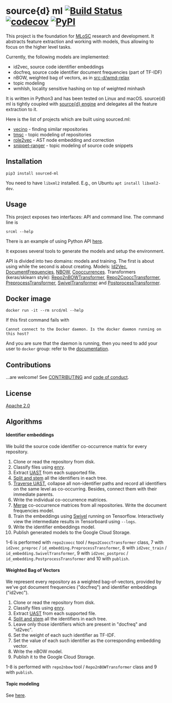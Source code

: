 # source{d} ml [![Build Status](https://travis-ci.org/src-d/ml.svg)](https://travis-ci.org/src-d/ml) [![codecov](https://codecov.io/github/src-d/ml/coverage.svg?branch=develop)](https://codecov.io/gh/src-d/ml) [![PyPI](https://img.shields.io/pypi/v/sourcedml.svg)](https://pypi.python.org/pypi/sourcedml)

This project is the foundation for [MLoSC](https://github.com/src-d/awesome-machine-learning-on-source-code) research and development. It abstracts feature extraction and working with models, thus allowing to focus on the higher level tasks.

Currently, the following models are implemented:

* id2vec, source code identifier embeddings
* docfreq, source code identifier document frequencies (part of TF-IDF)
* nBOW, weighted bag of vectors, as in [src-d/wmd-relax](https://github.com/src-d/wmd-relax)
* topic modeling
* wmhlsh, locality sensitive hashing on top of weighted minhash

It is written in Python3 and has been tested on Linux and macOS. source{d} ml is tightly coupled with [source{d} engine](https://engine.sourced.tech) and delegates all the feature extraction to it.

Here is the list of projects which are built using sourced.ml:

* [vecino](https://github.com/src-d/vecino) - finding similar repositories
* [tmsc](https://github.com/src-d/tmsc) - topic modeling of repositories
* [role2vec](https://github.com/src-d/rol2vec) - AST node embedding and correction
* [snippet-ranger](https://github.com/src-d/snippet-ranger) - topic modeling of source code snippets

## Installation

```
pip3 install sourced-ml
```

You need to have `libxml2` installed. E.g., on Ubuntu `apt install libxml2-dev`.

## Usage

This project exposes two interfaces: API and command line. The command line is

```
srcml --help
```

There is an example of using Python API [here](Doc/how_to_use_sourcedml.ipynb).

It exposes several tools to generate the models and setup the environment.

API is divided into two domains: models and training. The first is about using while the second
is about creating. Models: [Id2Vec](sourced/ml/id2vec.py),
[DocumentFrequencies](sourced/ml/df.py), [NBOW](sourced/ml/nbow.py), [Cooccurrences](sourced/ml/coocc.py).
Transformers (keras/sklearn style): [Repo2nBOWTransformer](sourced/ml/repo2/nbow.py#L72),
[Repo2CooccTransformer](sourced/ml/repo2/coocc.py#L101),
[PreprocessTransformer](sourced/ml/id_embedding.py#L22),
[SwivelTransformer](sourced/ml/id_embedding.py#L218) and
[PostprocessTransformer](sourced/ml/id_embedding.py#L241).

## Docker image

```
docker run -it --rm srcd/ml --help
```

If this first command fails with

```
Cannot connect to the Docker daemon. Is the docker daemon running on this host?
```

And you are sure that the daemon is running, then you need to add your user to `docker` group:
refer to the [documentation](https://docs.docker.com/engine/installation/linux/linux-postinstall/#manage-docker-as-a-non-root-user).

## Contributions

...are welcome! See [CONTRIBUTING](CONTRIBUTING.md) and [code of conduct](CODE_OF_CONDUCT.md).

## License

[Apache 2.0](LICENSE.md)

## Algorithms

#### Identifier embeddings

We build the source code identifier co-occurrence matrix for every repository.

1. Clone or read the repository from disk.
2. Classify files using [enry](https://github.com/src-d/enry).
3. Extract [UAST](https://doc.bblf.sh/uast/specification.html) from each supported file.
4. [Split and stem](sourced/ml/repo2/base.py#L160) all the identifiers in each tree.
5. [Traverse UAST](sourced/ml/repo2/coocc.py#L86), collapse all non-identifier paths and record all
identifiers on the same level as co-occurring. Besides, connect them with their immediate parents.
6. Write the individual co-occurrence matrices.
7. [Merge](sourced/ml/id_embedding.py#L50) co-occurrence matrices from all repositories. Write the
document frequencies model.
8. Train the embeddings using [Swivel](sourced/ml/swivel.py) running on Tensorflow. Interactively view
the intermediate results in Tensorboard using `--logs`.
9. Write the identifier embeddings model.
10. Publish generated models to the Google Cloud Storage.

1-6 is performed with `repo2coocc` tool / `Repo2CooccTransformer` class,
7 with `id2vec_preproc` / `id_embedding.PreprocessTransformer`, 8 with `id2vec_train` / `id_embedding.SwivelTransformer`,
9 with `id2vec_postproc` / `id_embedding.PostprocessTransformer` and 10 with `publish`.

#### Weighted Bag of Vectors

We represent every repository as a weighted bag-of-vectors, provided by we've got document
frequencies ("docfreq") and identifier embeddings ("id2vec").

1. Clone or read the repository from disk.
2. Classify files using [enry](https://github.com/src-d/enry).
3. Extract [UAST](https://doc.bblf.sh/uast/specification.html) from each supported file.
4. [Split and stem](sourced/ml/repo2/base.py#L160) all the identifiers in each tree.
5. Leave only those identifiers which are present in "docfreq" and "id2vec".
6. Set the weight of each such identifier as TF-IDF.
7. Set the value of each such identifier as the corresponding embedding vector.
8. Write the nBOW model.
9. Publish it to the Google Cloud Storage.

1-8 is performed with `repo2nbow` tool / `Repo2nBOWTransformer` class and 9 with `publish`.

#### Topic modeling

See [here](topic_modeling.md).
